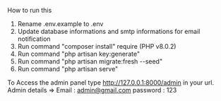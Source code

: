 How to run this 
1) Rename .env.example to .env
2) Update database informations and smtp informations for email notification
3) Run command "composer install" require (PHP v8.0.2)
4) Run command "php artisan key:generate"
5) Run command "php artisan migrate:fresh --seed"
6) Run command "php artisan serve"


To Access the admin panel type http://127.0.0.1:8000/admin in your url.
Admin details => Email : admin@gmail.com
                 password : 123
